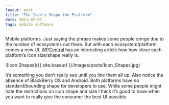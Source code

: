 ```yaml
---
layout: post
title: "The Icon's Shape the Platform"
date: 2011-07-07
tags: mobile software
---
```


Mobile platforms. Just saying the phrase makes some people cringe due to the number of ecosystems out there. But with each ecosystem/platform comes a new UI. [WPCentral](http://www.wpcentral.com/smartphone-os-shapes) has an interesting article how how close each platform’s icon size/shape really is.

![Icon Shapes]({{ site.baseurl }}/images/posts/Icon_Shapes.jpg)

It’s something you don’t really see until you line them all up. Also notice the absence of BlackBerry OS and Android. Both platforms have no standard/bounding shape for developers to use. While some people might hate the restrictions on icon shape and size I think it’s good to have when you want to really give the consumer the best UI possible.
